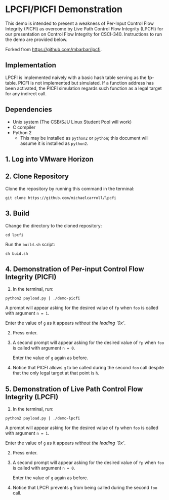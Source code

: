 # LPCFI/PICFI Demonstration

This demo is intended to present a weakness of Per-Input Control Flow Integrity (PICFI)
as overcome by Live Path Control Flow Integrity (LPCFI) for our presentation on Control Flow Integrity for CSCI-340. Instructions to run the demo
are provided below.

Forked from https://github.com/mbarbar/lpcfi.

## Implementation
LPCFI is implemented naively with a basic hash table serving
as the fp-table. PICFI is not implemented but simulated. If
a function address has been activated, the PICFI simulation
regards such function as a legal target for any indirect call.


## Dependencies 
* Unix system (The CSB/SJU Linux Student Pool will work)
* C compiler
* Python 2
  * This may be installed as `python2` or `python`; this
    document will assume it is installed as `python2`.
    
## 1. Log into VMware Horizon
    
## 2. Clone Repository
Clone the repository by running this command in the terminal:

```
git clone https://github.com/michaelcarroll/lpcfi
```

## 3. Build
Change the directory to the cloned repository:

```
cd lpcfi
```

Run the `build.sh` script:

```
sh buid.sh
```

## 4. Demonstration of Per-input Control Flow Integrity (PICFI)
1. In the terminal, run:
```
python2 payload.py | ./demo-picfi
```

   A prompt will appear asking for the desired value of
   `fp` when `foo` is called with argument `n = 1`. 
   
   Enter the value of `g` as it appears *without the leading '0x'*.
   
2. Press enter.

3. A second prompt will appear asking for the desired value of
   `fp` when `foo` is called with argument `n = 0`. 
   
   Enter the value of `g` again as before.

4. Notice that PICFI allows `g` to be called during the second `foo`
   call despite that the only legal target at that point is `h`.

## 5. Demonstration of Live Path Control Flow Integrity (LPCFI)
1. In the terminal, run:
```
python2 payload.py | ./demo-lpcfi
```

   A prompt will appear asking for the desired value of
   `fp` when `foo` is called with argument `n = 1`. 
   
   Enter the value of `g` as it appears *without the leading '0x'*.
   
2. Press enter.

3. A second prompt will appear asking for the desired value of
   `fp` when `foo` is called with argument `n = 0`. 
   
   Enter the value of `g` again as before.

4. Notice that LPCFI prevents `g` from being called during the second
   `foo` call.

